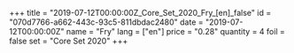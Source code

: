 +++
title = "2019-07-12T00:00:00Z_Core_Set_2020_Fry_[en]_false"
id = "070d7766-a662-443c-93c5-811dbdac2480"
date = "2019-07-12T00:00:00Z"
name = "Fry"
lang = ["en"]
price = "0.28"
quantity = 4
foil = false
set = "Core Set 2020"
+++
